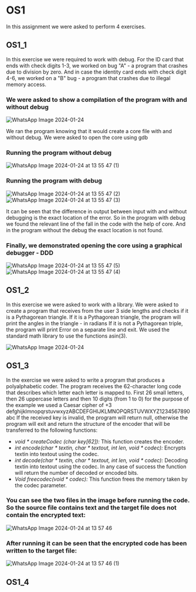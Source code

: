# OS1
In this assignment we were asked to perform 4 exercises.

## OS1_1
In this exercise we were required to work with debug.
For the ID card that ends with check digits 1-3, we worked on bug "A" - a program that crashes due to division by zero.
And in case the identity card ends with check digit 4-6, we worked on a "B" bug - a program that crashes due to illegal memory access.

### We were asked to show a compilation of the program with and without debug
![WhatsApp Image 2024-01-24](https://github.com/noamdavid1/OS1/assets/93923600/9d4af998-3edf-4ce5-9771-c39a46036511)

We ran the program knowing that it would create a core file with and without debug. We were asked to open the core using gdb
### Running the program without debug
![WhatsApp Image 2024-01-24 at 13 55 47 (1)](https://github.com/noamdavid1/OS1/assets/93923600/ffec7081-ae8e-45c9-baf1-d3fd79e5ff0a)
### Running the program with debug
![WhatsApp Image 2024-01-24 at 13 55 47 (2)](https://github.com/noamdavid1/OS1/assets/93923600/ec3b3b4b-d793-44ed-8efe-d0a0632b2130)
![WhatsApp Image 2024-01-24 at 13 55 47 (3)](https://github.com/noamdavid1/OS1/assets/93923600/ef3262c9-5469-4932-bdd5-45f13cd4671a)

It can be seen that the difference in output between input with and without debugging is the exact location of the error.
So in the program with debug we found the relevant line of the fall in the code with the help of core. And in the program without the debug the exact location is not found.

### Finally, we demonstrated opening the core using a graphical debugger - DDD
![WhatsApp Image 2024-01-24 at 13 55 47 (5)](https://github.com/noamdavid1/OS1/assets/93923600/e65d043c-e922-4c2d-9c57-b36a3aff6ee8)
![WhatsApp Image 2024-01-24 at 13 55 47 (4)](https://github.com/noamdavid1/OS1/assets/93923600/26c965b3-c740-44df-b194-fba9d5c24b3b)

## OS1_2
In this exercise we were asked to work with a library.
We were asked to create a program that receives from the user 3 side lengths and checks if it is a Pythagorean triangle.
If it is a Pythagorean triangle, the program will print the angles in the triangle - in radians
If it is not a Pythagorean triple, the program will print Error on a separate line and exit.
We used the standard math library to use the functions asin(3).

![WhatsApp Image 2024-01-24 ](https://github.com/noamdavid1/OS1/assets/93923600/0ca9515f-91bb-4d71-a215-4ce662e94fc7)


## OS1_3
In the exercise we were asked to write a program that produces a polyalphabetic coder.
The program receives the 62-character long code that describes which letter each letter is mapped to. First 26 small letters, then 26 uppercase letters and then 10 digits (from 1 to 0) for the purpose of the example we used a Caesar cipher of +3
defghijklmnopqrstuvwxyzABCDEFGHIJKLMNOPQRSTUVWXYZ1234567890abc
If the received key is invalid, the program will return null, otherwise the program will exit and return the structure of the encoder that will be transferred to the following functions:
+ *void * createCodec (char key[62]):* This function creates the encoder.
+ *int encode(char * textin, char * textout, int len, void * codec):* Encrypts textin into textout using the codec.
+ *int decode(char * textin, char * textout, int len, void * codec):* Decoding textin into textout using the codec.
In any case of success the function will return the number of decoded or encoded bits.
+ *Void freecodec(void * codec):* This function frees the memory taken by the codec parameter.

### You can see the two files in the image before running the code. So the source file contains text and the target file does not contain the encrypted text:
 ![WhatsApp Image 2024-01-24 at 13 57 46](https://github.com/noamdavid1/OS1/assets/93923600/450b1cea-132d-43fe-a0c4-258296aa2d96)
### After running it can be seen that the encrypted code has been written to the target file:
 ![WhatsApp Image 2024-01-24 at 13 57 46 (1)](https://github.com/noamdavid1/OS1/assets/93923600/42e89fed-f3ad-4bc9-ab60-a085b9353591)



## OS1_4

  


